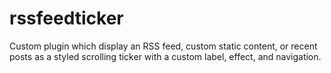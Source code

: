 # rssfeedticker
 Custom plugin which display an RSS feed, custom static content, or recent posts as a styled scrolling ticker with a custom label, effect, and navigation.
